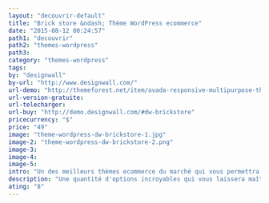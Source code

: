 ```yaml
---
layout: "decouvrir-default"
title: "Brick store &ndash; Thème WordPress ecommerce"
date: "2015-08-12 00:24:57"
path1: "decouvrir"
path2: "themes-wordpress"
path3:
category: "themes-wordpress"
tags:
by: "designwall"
by-url: "http://www.designwall.com/"
url-demo: "http://themeforest.net/item/avada-responsive-multipurpose-theme/full_screen_preview/2833226?ref=carcsn"
url-version-gratuite:
url-telecharger:
url-buy: "http://demo.designwall.com/#dw-brickstore"
pricecurrency: "$"
price: "49"
image: "theme-wordpress-dw-brickstore-1.jpg"
image-2: "theme-wordpress-dw-brickstore-2.png"
image-3:
image-4:
image-5:
intro: "Un des meilleurs thèmes ecommerce du marché qui vous permettra d'apprécier les fonctionnalités étendues du plugin WooCommerce. Son design minimaliste offre de large possiblité d'optimisation grâce notamment au visual composer SiteOrigin et au plugin Revolution Slider. En quelques clics, faites de votre boutique en ligne le reflet parfait de votre identité de marque, tout en proposant une expérience d'achat fluide à vos visiteurs."
description: "Une quantité d'options incroyables qui vous laissera maître du moindre aspect de votre site Web Ecommerce, hôtel, portfolio, blog."
ating: "8"
---
```

